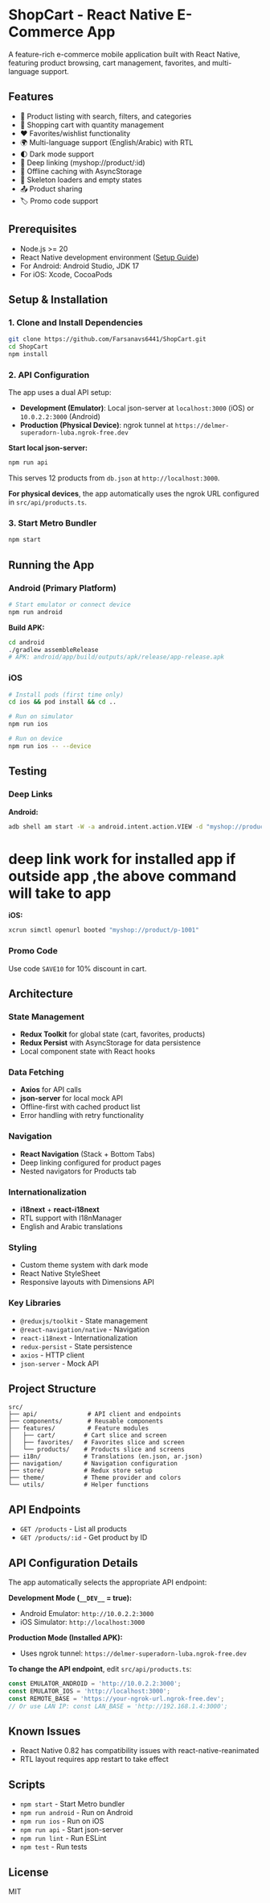 # ShopCart - React Native E-Commerce App

A feature-rich e-commerce mobile application built with React Native, featuring product browsing, cart management, favorites, and multi-language support.

## Features

- 📱 Product listing with search, filters, and categories
- 🛒 Shopping cart with quantity management
- ❤️ Favorites/wishlist functionality
- 🌍 Multi-language support (English/Arabic) with RTL
- 🌓 Dark mode support
- 🔗 Deep linking (myshop://product/:id)
- 💾 Offline caching with AsyncStorage
- 🎨 Skeleton loaders and empty states
- 📤 Product sharing
- 🏷️ Promo code support

## Prerequisites

- Node.js >= 20
- React Native development environment ([Setup Guide](https://reactnative.dev/docs/set-up-your-environment))
- For Android: Android Studio, JDK 17
- For iOS: Xcode, CocoaPods

## Setup & Installation

### 1. Clone and Install Dependencies

```bash
git clone https://github.com/Farsanavs6441/ShopCart.git
cd ShopCart
npm install
```

### 2. API Configuration

The app uses a dual API setup:
- **Development (Emulator)**: Local json-server at `localhost:3000` (iOS) or `10.0.2.2:3000` (Android)
- **Production (Physical Device)**: ngrok tunnel at `https://delmer-superadorn-luba.ngrok-free.dev`

**Start local json-server:**
```bash
npm run api
```

This serves 12 products from `db.json` at `http://localhost:3000`.

**For physical devices**, the app automatically uses the ngrok URL configured in `src/api/products.ts`.

### 3. Start Metro Bundler

```bash
npm start
```

## Running the App

### Android (Primary Platform)

```bash
# Start emulator or connect device
npm run android
```

**Build APK:**
```bash
cd android
./gradlew assembleRelease
# APK: android/app/build/outputs/apk/release/app-release.apk
```

### iOS

```bash
# Install pods (first time only)
cd ios && pod install && cd ..

# Run on simulator
npm run ios

# Run on device
npm run ios -- --device
```

## Testing

### Deep Links

**Android:**
```bash
adb shell am start -W -a android.intent.action.VIEW -d "myshop://product/p-1001"
```
# deep link work for installed app if outside app ,the above command will take to app
**iOS:**
```bash
xcrun simctl openurl booted "myshop://product/p-1001"
```

### Promo Code
Use code `SAVE10` for 10% discount in cart.

## Architecture

### State Management
- **Redux Toolkit** for global state (cart, favorites, products)
- **Redux Persist** with AsyncStorage for data persistence
- Local component state with React hooks

### Data Fetching
- **Axios** for API calls
- **json-server** for local mock API
- Offline-first with cached product list
- Error handling with retry functionality

### Navigation
- **React Navigation** (Stack + Bottom Tabs)
- Deep linking configured for product pages
- Nested navigators for Products tab

### Internationalization
- **i18next** + **react-i18next**
- RTL support with I18nManager
- English and Arabic translations

### Styling
- Custom theme system with dark mode
- React Native StyleSheet
- Responsive layouts with Dimensions API

### Key Libraries
- `@reduxjs/toolkit` - State management
- `@react-navigation/native` - Navigation
- `react-i18next` - Internationalization
- `redux-persist` - State persistence
- `axios` - HTTP client
- `json-server` - Mock API

## Project Structure

```
src/
├── api/              # API client and endpoints
├── components/       # Reusable components
├── features/         # Feature modules
│   ├── cart/        # Cart slice and screen
│   ├── favorites/   # Favorites slice and screen
│   └── products/    # Products slice and screens
├── i18n/            # Translations (en.json, ar.json)
├── navigation/      # Navigation configuration
├── store/           # Redux store setup
├── theme/           # Theme provider and colors
└── utils/           # Helper functions
```

## API Endpoints

- `GET /products` - List all products
- `GET /products/:id` - Get product by ID

## API Configuration Details

The app automatically selects the appropriate API endpoint:

**Development Mode (`__DEV__` = true):**
- Android Emulator: `http://10.0.2.2:3000`
- iOS Simulator: `http://localhost:3000`

**Production Mode (Installed APK):**
- Uses ngrok tunnel: `https://delmer-superadorn-luba.ngrok-free.dev`

**To change the API endpoint**, edit `src/api/products.ts`:
```typescript
const EMULATOR_ANDROID = 'http://10.0.2.2:3000';
const EMULATOR_IOS = 'http://localhost:3000';
const REMOTE_BASE = 'https://your-ngrok-url.ngrok-free.dev';
// Or use LAN IP: const LAN_BASE = 'http://192.168.1.4:3000';
```

## Known Issues

- React Native 0.82 has compatibility issues with react-native-reanimated
- RTL layout requires app restart to take effect

## Scripts

- `npm start` - Start Metro bundler
- `npm run android` - Run on Android
- `npm run ios` - Run on iOS
- `npm run api` - Start json-server
- `npm run lint` - Run ESLint
- `npm test` - Run tests

## License

MIT
